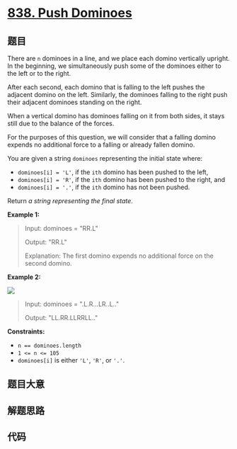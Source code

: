# [838. Push Dominoes](https://leetcode.com/problems/push-dominoes/)

## 题目

There are `n` dominoes in a line, and we place each domino vertically upright.
In the beginning, we simultaneously push some of the dominoes either to the
left or to the right.

After each second, each domino that is falling to the left pushes the adjacent
domino on the left. Similarly, the dominoes falling to the right push their
adjacent dominoes standing on the right.

When a vertical domino has dominoes falling on it from both sides, it stays
still due to the balance of the forces.

For the purposes of this question, we will consider that a falling domino
expends no additional force to a falling or already fallen domino.

You are given a string `dominoes` representing the initial state where:

  * `dominoes[i] = 'L'`, if the `ith` domino has been pushed to the left,
  * `dominoes[i] = 'R'`, if the `ith` domino has been pushed to the right, and
  * `dominoes[i] = '.'`, if the `ith` domino has not been pushed.

Return _a string representing the final state_.



**Example 1:**

> Input: dominoes = "RR.L"
> 
> Output: "RR.L"
> 
> Explanation: The first domino expends no additional force on the second domino.

**Example 2:**

![](https://s3-lc-upload.s3.amazonaws.com/uploads/2018/05/18/domino.png)

> Input: dominoes = ".L.R...LR..L.."
> 
> Output: "LL.RR.LLRRLL.."

**Constraints:**

  * `n == dominoes.length`
  * `1 <= n <= 105`
  * `dominoes[i]` is either `'L'`, `'R'`, or `'.'`.


## 题目大意

## 解题思路

## 代码

```javascript

```



